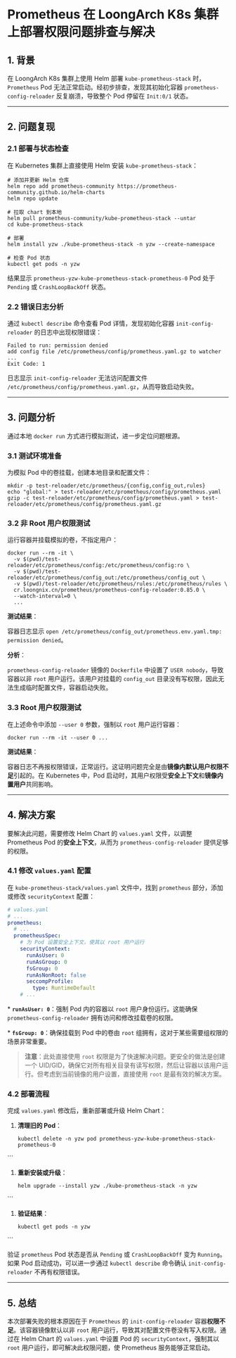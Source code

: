 # Prometheus 在 LoongArch K8s 集群上部署权限问题排查与解决

## 1. 背景

在 LoongArch K8s 集群上使用 Helm 部署 `kube-prometheus-stack` 时，`Prometheus` Pod 无法正常启动。经初步排查，发现其初始化容器 `prometheus-config-reloader` 反复崩溃，导致整个 Pod 停留在 `Init:0/1` 状态。

***

## 2. 问题复现

### 2.1 部署与状态检查

在 Kubernetes 集群上直接使用 Helm 安装 `kube-prometheus-stack`：

```shellscript
# 添加并更新 Helm 仓库
helm repo add prometheus-community https://prometheus-community.github.io/helm-charts
helm repo update

# 拉取 chart 到本地
helm pull prometheus-community/kube-prometheus-stack --untar
cd kube-prometheus-stack

# 部署
helm install yzw ./kube-prometheus-stack -n yzw --create-namespace

# 检查 Pod 状态
kubectl get pods -n yzw
```

结果显示 `prometheus-yzw-kube-prometheus-stack-prometheus-0` Pod 处于 `Pending` 或 `CrashLoopBackOff` 状态。

### 2.2 错误日志分析

通过 `kubectl describe` 命令查看 Pod 详情，发现初始化容器 `init-config-reloader` 的日志中出现权限错误：

```
Failed to run: permission denied
add config file /etc/prometheus/config/prometheus.yaml.gz to watcher
...
Exit Code: 1
```

日志显示 `init-config-reloader` 无法访问配置文件 `/etc/prometheus/config/prometheus.yaml.gz`，从而导致启动失败。

***

## 3. 问题分析

通过本地 `docker run` 方式进行模拟测试，进一步定位问题根源。

### 3.1 测试环境准备

为模拟 Pod 中的卷挂载，创建本地目录和配置文件：

```shellscript
mkdir -p test-reloader/etc/prometheus/{config,config_out,rules}
echo "global:" > test-reloader/etc/prometheus/config/prometheus.yaml
gzip -c test-reloader/etc/prometheus/config/prometheus.yaml > test-reloader/etc/prometheus/config/prometheus.yaml.gz
```

### 3.2 非 Root 用户权限测试

运行容器并挂载模拟的卷，不指定用户：

```shellscript
docker run --rm -it \
  -v $(pwd)/test-reloader/etc/prometheus/config:/etc/prometheus/config:ro \
  -v $(pwd)/test-reloader/etc/prometheus/config_out:/etc/prometheus/config_out \
  -v $(pwd)/test-reloader/etc/prometheus/rules:/etc/prometheus/rules \
  cr.loongnix.cn/prometheus/prometheus-config-reloader:0.85.0 \
  --watch-interval=0 \
  ...
```

**测试结果**：

容器日志显示 `open /etc/prometheus/config_out/prometheus.env.yaml.tmp: permission denied`。

**分析**：

`prometheus-config-reloader` 镜像的 `Dockerfile` 中设置了 `USER nobody`，导致容器以非 `root` 用户运行。该用户对挂载的 `config_out` 目录没有写权限，因此无法生成临时配置文件，容器启动失败。

### 3.3 Root 用户权限测试

在上述命令中添加 `--user 0` 参数，强制以 `root` 用户运行容器：

```shellscript
docker run --rm -it --user 0 ...
```

**测试结果**：

容器日志不再报权限错误，正常运行。这证明问题完全是由**镜像内默认用户权限不足**引起的。在 Kubernetes 中，Pod 启动时，其用户权限受**安全上下文**和**镜像内置用户**共同影响。

***

## 4. 解决方案

要解决此问题，需要修改 Helm Chart 的 `values.yaml` 文件，以调整 Prometheus Pod 的**安全上下文**，从而为 `prometheus-config-reloader` 提供足够的权限。

### 4.1 修改 `values.yaml` 配置

在 `kube-prometheus-stack/values.yaml` 文件中，找到 `prometheus` 部分，添加或修改 `securityContext` 配置：

```yaml
# values.yaml
# ...
prometheus:
  # ...
  prometheusSpec:
    # 为 Pod 设置安全上下文，使其以 root 用户运行
    securityContext:
      runAsUser: 0
      runAsGroup: 0
      fsGroup: 0
      runAsNonRoot: false
      seccompProfile:
        type: RuntimeDefault
    # ...
```

&#x20; \* **`runAsUser: 0`**：强制 Pod 内的容器以 `root` 用户身份运行。这能确保 `prometheus-config-reloader` 拥有访问和修改挂载卷的权限。

&#x20; \* **`fsGroup: 0`**：确保挂载到 Pod 中的卷由 `root` 组拥有，这对于某些需要组权限的场景非常重要。

> **注意**：此处直接使用 `root` 权限是为了快速解决问题。更安全的做法是创建一个 UID/GID，确保它对所有相关目录有读写权限，然后让容器以该用户运行。但考虑到当前镜像的用户设置，直接使用 `root` 是最有效的解决方案。

### 4.2 部署流程

完成 `values.yaml` 修改后，重新部署或升级 Helm Chart：

1. **清理旧的 Pod**：
   ```shellscript
   kubectl delete -n yzw pod prometheus-yzw-kube-prometheus-stack-prometheus-0
   ```

&#x20;   \`\`\`

1. **重新安装或升级**：
   ```shellscript
   helm upgrade --install yzw ./kube-prometheus-stack -n yzw
   ```

&#x20;   \`\`\`

1. **验证结果**：
   ```shellscript
   kubectl get pods -n yzw
   ```

&#x20;   \`\`\`

&#x20;   验证 `prometheus` Pod 状态是否从 `Pending` 或 `CrashLoopBackOff` 变为 `Running`。如果 Pod 启动成功，可以进一步通过 `kubectl describe` 命令确认 `init-config-reloader` 不再有权限错误。

***

## 5. 总结

本次部署失败的根本原因在于 `Prometheus` 的 `init-config-reloader` 容器**权限不足**。该容器镜像默认以非 `root` 用户运行，导致其对配置文件卷没有写入权限。通过在 Helm Chart 的 `values.yaml` 中设置 Pod 的 `securityContext`，强制其以 `root` 用户运行，即可解决此权限问题，使 Prometheus 服务能够正常启动。
